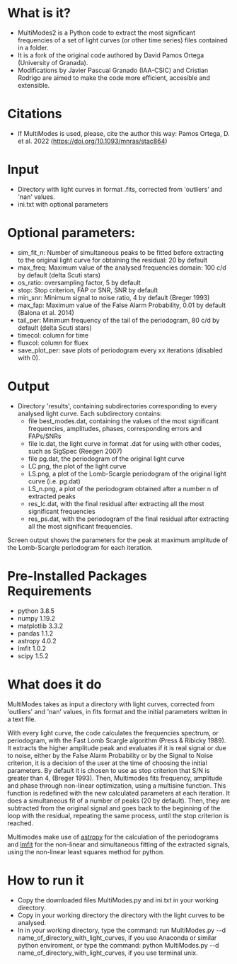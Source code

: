 # What is it?
- MultiModes2 is a Python code to extract the most significant frequencies of a set of light curves (or other time series) files contained in a folder.
- It is a fork of the original code authored by David Pamos Ortega (University of Granada).
- Modifications by Javier Pascual Granado (IAA-CSIC) and Cristian Rodrigo are aimed to make the code more efficient, accesible and extensible.

# Citations
- If MultiModes is used, please, cite the author this way: Pamos Ortega, D. et al. 2022 (https://doi.org/10.1093/mnras/stac864)

# Input
- Directory with light curves in format .fits, corrected from 'outliers' and 'nan' values.
- ini.txt with optional parameters

# Optional parameters:
- sim_fit_n: Number of simultaneous peaks to be fitted before extracting to the original light curve for obtaining the residual: 20 by default
- max_freq: Maximum value of the analysed frequencies domain: 100 c/d by default (delta Scuti stars)
- os_ratio: oversampling factor, 5 by default
- stop: Stop criterion, FAP or SNR, SNR by default
- min_snr: Minimum signal to noise ratio, 4 by default (Breger 1993)
- max_fap: Maximum value of the False Alarm Probability, 0.01 by default (Balona et al. 2014)
- tail_per: Minimum  frequency of the tail of the periodogram, 80 c/d by default (delta Scuti stars)
- timecol: column for time 
- fluxcol: column for fluex
- save_plot_per: save plots of periodogram every xx iterations (disabled with 0).
  
# Output
- Directory 'results', containing subdirectories corresponding to every analysed light curve. Each subdirectory contains:
  - file best_modes.dat, containing the values of the most significant frequencies, amplitudes, phases, corresponding errors and FAPs/SNRs
  - file lc.dat, the light curve in format .dat for using with other codes, such as SigSpec (Reegen 2007)
  - file pg.dat, the periodogram of the original light curve
  - LC.png, the plot of the light curve
  - LS.png, a plot of the Lomb-Scargle periodogram of the original light curve (i.e. pg.dat)
  - LS_n.png, a plot of the periodogram obtained after a number n of extracted peaks
  - res_lc.dat, with the final residual after extracting all the most significant frequencies
  - res_ps.dat, with the periodogram of the final residual after extracting all the most significant frequencies.
  
Screen output shows the parameters for the peak at maximum amplitude of the Lomb-Scargle periodogram for each iteration.

# Pre-Installed Packages Requirements
- python 3.8.5
- numpy 1.19.2
- matplotlib 3.3.2
- pandas 1.1.2
- astropy 4.0.2
- lmfit 1.0.2
- scipy 1.5.2

# What does it do
MultiModes takes as input a directory with light curves, corrected from 'outliers' and 'nan' values, in fits format and the initial parameters written in a text file.

With every light curve, the code calculates the frequencies spectrum, or periodogram, with the Fast Lomb Scargle algorithm (Press & Ribicky 1989). It extracts the higher amplitude peak and evaluates if it is real signal or due to noise, either by the False Alarm Probability or by the Signal to Noise criterion, it is a decision of the user at the time of choosing the initial parameters. By default it is chosen to use as  stop criterion that S/N is greater than 4, (Breger 1993). Then, Multimodes fits frequency, amplitude and phase through non-linear optimization, using a multisine function. This function is redefined with the new calculated parameters at each iteration. It does a simultaneous fit of a number of peaks (20 by default). Then, they are subtracted from the original signal and goes back to the beginning of the loop with the residual, repeating the same process, until the stop criterion is reached. 
 
Multimodes make use of [astropy](https://www.astropy.org) for the calculation of the periodograms and [lmfit](https://lmfit.github.io/lmfit-py/) for the non-linear and simultaneous fitting of the extracted signals, using the non-linear least squares method for python.

# How to run it
- Copy the downloaded files MultiModes.py and ini.txt in your working directory.
- Copy in your working directory the directory with the light curves to be analysed.
- In in your working directory, type the command: run MultiModes.py --d name_of_directory_with_light_curves, if you use Anaconda or similar python enviroment, or type the command: python MultiModes.py --d name_of_directory_with_light_curves, if you use terminal unix.
